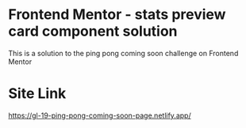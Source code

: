 # Frontend Mentor - stats preview card component solution

This is a solution to the ping pong coming soon challenge on Frontend Mentor

# Site Link

https://gl-19-ping-pong-coming-soon-page.netlify.app/
